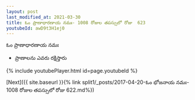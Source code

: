 ```yaml
---
layout: post
last_modified_at: 2021-03-30
title: ఓం ప్రాణాధారణాయ నమః- 1008 రోజుల తపస్సులో రోజు  623
youtubeId: awD9t3H1ej0
---
```

 
 
 ఓం ప్రాణాధారణాయ నమః  
 
 -  ప్రాణాలను ఎవరు రక్షిస్తారు 
 
  
 
  
 
 
 
 
 
 


{% include youtubePlayer.html id=page.youtubeId %}
 
[Next]({{ site.baseurl }}{% link  split1/_posts/2017-04-20-ఓం భోజనాయ నమః- 1008 రోజుల తపస్సులో రోజు  622.md%})
 

